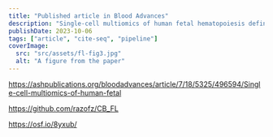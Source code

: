 ```yaml
---
title: "Published article in Blood Advances"
description: "Single-cell multiomics of human fetal hematopoiesis define a developmental-specific population and a fetal signature"
publishDate: 2023-10-06
tags: ["article", "cite-seq", "pipeline"]
coverImage:
  src: "src/assets/fl-fig3.jpg"
  alt: "A figure from the paper"
---
```


https://ashpublications.org/bloodadvances/article/7/18/5325/496594/Single-cell-multiomics-of-human-fetal

https://github.com/razofz/CB_FL

https://osf.io/8yxub/